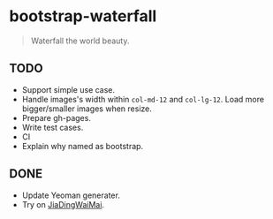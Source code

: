# bootstrap-waterfall
> Waterfall the world beauty.

## TODO
 - Support simple use case.
 - Handle images's width within `col-md-12` and `col-lg-12`. Load more bigger/smaller images when resize.
 - Prepare gh-pages.
 - Write test cases.
 - CI
 - Explain why named as bootstrap.

## DONE
 - Update Yeoman generater.
 - Try on [JiaDingWaiMai](https://github.com/Mystist/JiaDingWaiMai).
